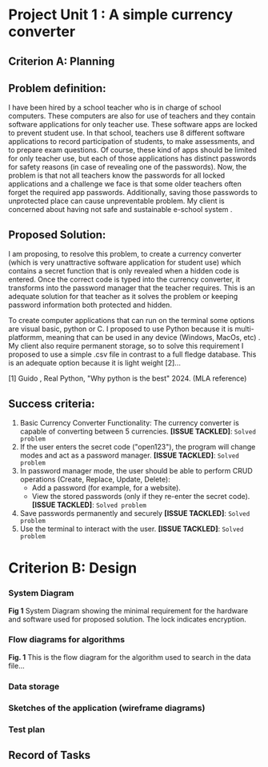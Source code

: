 # Project Unit 1 : A simple currency converter
## Criterion A: Planning

## Problem definition: 
I have been hired by a school teacher who is in charge of school computers. These computers are also for use of teachers and they contain software applications for only teacher use. These software apps are locked to prevent student use. In that school, teachers use 8 different software applications to record participation of students, to make assessments, and to prepare exam questions. Of course, these kind of apps should be limited for only teacher use, but each of those applications has distinct passwords for safety reasons (in case of revealing one of the passwords). Now, the problem is that not all teachers know the passwords for all locked applications and a challenge we face is that some older teachers often forget the required app passwords. Additionally, saving those passwords to unprotected place can cause unpreventable problem. My client is concerned about having not safe and sustainable e-school system .

## Proposed Solution:
I am proposing, to resolve this problem,  to create a currency converter (which is very unattractive software application for student use) which contains a secret function that is only revealed when a hidden code is entered. Once the correct code is typed into the currency converter, it transforms into the password manager that the teacher requires. This is an  adequate solution for that teacher as it solves the problem or keeping password information both protected and hidden.

To create computer applications that can run on the terminal some options are visual basic, python or C.
I proposed to use Python because it is multi-platformm, meaning that can be used in any device (Windows, MacOs, etc) . 
My client also require permanent storage, so to solve this requirement I proposed to use a simple .csv file in contrast to a full fledge database. This is an adequate option because it is light weight [2]...

[1] Guido , Real Python, "Why python is the best" 2024. (MLA reference)

## Success criteria:
1. Basic Currency Converter Functionality:
    The currency converter is capable of converting between 5 currencies.
   **[ISSUE TACKLED]**: `Solved problem`
1. If the user enters the secret code ("open123"), the program will change modes and act as a password manager.
    **[ISSUE TACKLED]**: `Solved problem`
1. In password manager mode, the user should be able to perform CRUD operations (Create, Replace, Update, Delete):
   * Add a password (for example, for a website).
   * View the stored passwords (only if they re-enter the secret code).
     **[ISSUE TACKLED]**: `Solved problem`
1. Save passwords permanently and securely
    **[ISSUE TACKLED]**: `Solved problem`
1. Use the terminal to interact with the user.
    **[ISSUE TACKLED]**: `Solved problem`

# Criterion B: Design
### System Diagram
**Fig 1** System Diagram showing the minimal requirement for the hardware and software used for
proposed solution. The lock indicates encryption.



### Flow diagrams for algorithms

**Fig. 1** This is the flow diagram for the algorithm used to search in the data file...

### Data storage

### Sketches of the application (wireframe diagrams)

### Test plan

## Record of Tasks
